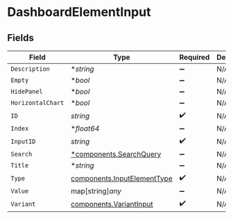 # DashboardElementInput


## Fields

| Field                                                                      | Type                                                                       | Required                                                                   | Description                                                                |
| -------------------------------------------------------------------------- | -------------------------------------------------------------------------- | -------------------------------------------------------------------------- | -------------------------------------------------------------------------- |
| `Description`                                                              | **string*                                                                  | :heavy_minus_sign:                                                         | N/A                                                                        |
| `Empty`                                                                    | **bool*                                                                    | :heavy_minus_sign:                                                         | N/A                                                                        |
| `HidePanel`                                                                | **bool*                                                                    | :heavy_minus_sign:                                                         | N/A                                                                        |
| `HorizontalChart`                                                          | **bool*                                                                    | :heavy_minus_sign:                                                         | N/A                                                                        |
| `ID`                                                                       | *string*                                                                   | :heavy_check_mark:                                                         | N/A                                                                        |
| `Index`                                                                    | **float64*                                                                 | :heavy_minus_sign:                                                         | N/A                                                                        |
| `InputID`                                                                  | *string*                                                                   | :heavy_check_mark:                                                         | N/A                                                                        |
| `Search`                                                                   | [*components.SearchQuery](../../models/components/searchquery.md)          | :heavy_minus_sign:                                                         | N/A                                                                        |
| `Title`                                                                    | **string*                                                                  | :heavy_minus_sign:                                                         | N/A                                                                        |
| `Type`                                                                     | [components.InputElementType](../../models/components/inputelementtype.md) | :heavy_check_mark:                                                         | N/A                                                                        |
| `Value`                                                                    | map[string]*any*                                                           | :heavy_minus_sign:                                                         | N/A                                                                        |
| `Variant`                                                                  | [components.VariantInput](../../models/components/variantinput.md)         | :heavy_check_mark:                                                         | N/A                                                                        |